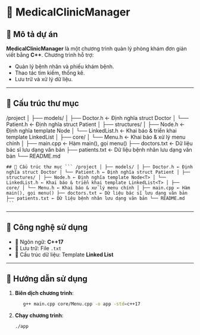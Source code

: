 # 🏥 MedicalClinicManager

## 📌 Mô tả dự án
**MedicalClinicManager** là một chương trình quản lý phòng khám đơn giản viết bằng **C++**. Chương trình hỗ trợ:
- Quản lý bệnh nhân và phiếu khám bệnh.
- Thao tác tìm kiếm, thống kê.
- Lưu trữ và xử lý dữ liệu.

---

## 📁 Cấu trúc thư mục

/project
│
├── models/
│ ├── Doctor.h ← Định nghĩa struct Doctor
│ └── Patient.h ← Định nghĩa struct Patient
│
├── structures/
│ ├── Node.h ← Định nghĩa template Node<T>
│ └── LinkedList.h ← Khai báo & triển khai template LinkedList<T>
│
├── core/
│ └── Menu.h ← Khai báo & xử lý menu chính
│
├── main.cpp ← Hàm main(), gọi menu()
├── doctors.txt ← Dữ liệu bác sĩ lưu dạng văn bản
├── patients.txt ← Dữ liệu bệnh nhân lưu dạng văn bản
└── README.md

<pre><code>## 📁 Cấu trúc thư mục ``` /project │ ├── models/ │ ├── Doctor.h ← Định nghĩa struct Doctor │ └── Patient.h ← Định nghĩa struct Patient │ ├── structures/ │ ├── Node.h ← Định nghĩa template Node&lt;T&gt; │ └── LinkedList.h ← Khai báo & triển khai template LinkedList&lt;T&gt; │ ├── core/ │ └── Menu.h ← Khai báo & xử lý menu chính │ ├── main.cpp ← Hàm main(), gọi menu() ├── doctors.txt ← Dữ liệu bác sĩ lưu dạng văn bản ├── patients.txt ← Dữ liệu bệnh nhân lưu dạng văn bản └── README.md ``` </code></pre>

---

## 🧠 Công nghệ sử dụng

- 🧾 Ngôn ngữ: **C++17**
- 💾 Lưu trữ: File `.txt`
- 🧩 Cấu trúc dữ liệu: Template **Linked List**

---

## 📜 Hướng dẫn sử dụng

1. **Biên dịch chương trình**:
   ```bash
      g++ main.cpp core/Menu.cpp -o app -std=c++17

2. **Chạy chương trình**:
   ```bash
   ./app